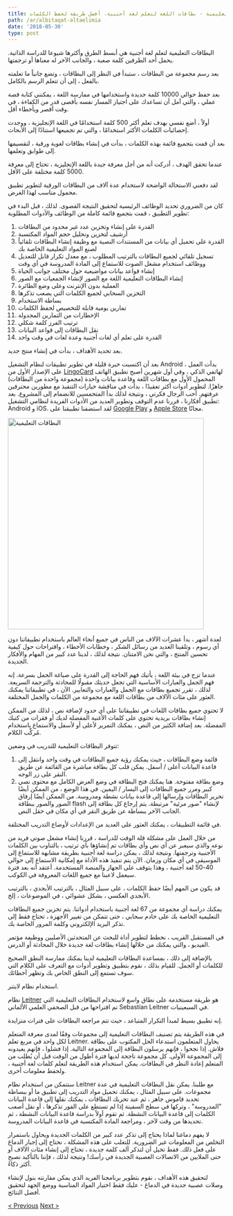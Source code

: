 ```yaml
---
title: البطاقات التعليمية - بطاقات اللغة لتعلم لغة أجنبية. أفضل طريقة لحفظ الكلمات
path: /ar/albitaqat-altaelimia
date: '2018-05-30'
type: post
---
```


البطاقات التعليمية لتعلم لغة أجنبية هي أبسط الطرق وأكثرها شيوعا للدراسة الذاتية. يحمل أحد الطرفين كلمة صعبة ، والجانب الآخر له معناها أو ترجمتها.

بعد رسم مجموعة من البطاقات ، ستبدأ في النظر إلى البطاقات ، وتضع جانباً ما تعلمته بالفعل ، إلى أن تتعلم الرسم بالكامل.

بعد حفظ حوالي 10000 كلمة جديدة واستخدامها في ممارسة اللغة ، يمكنني كتابة قصة عملي ، والتي آمل أن تساعدك على اجتياز المسار نفسه بأقصى قدر من الكفاءة ، في وقت أقصر وبأخطاء أقل.

أولاً ، أضع نفسي بهدف تعلم أكثر 500 كلمة استخدامًا في اللغة الإنجليزية ، ووجدت إحصائيات الكلمات الأكثر استخدامًا ، والتي تم تجميعها استنادًا إلى الأبحاث.

بعد أن قمت بتجميع قائمة بهذه الكلمات ، بدأت في إنشاء بطاقات لغوية ورقية ، لتقسيمها إلى طوابق وتعلمها.

عندما تحقق الهدف ، أدركت أنه من أجل معرفة جيدة باللغة الإنجليزية ، تحتاج إلى معرفة 5000 كلمة مختلفة على الأقل.

لقد دفعني الاستحالة الواضحة لاستخدام عدة آلاف من البطاقات الورقية لتطوير تطبيق محمول مناسب لهذا الغرض.

كان من الضروري تحديد الوظائف الرئيسية لتحقيق النتيجة القصوى. لذلك ، قبل البدء في تطوير التطبيق ، قمت بتجميع قائمة كاملة من الوظائف والأدوات المطلوبة:

1. القدرة على إنشاء وتخزين عدد غير محدود من البطاقات
2. أرشيف لتخزين وتحليل حجم المواد المكتسبة
3. القدرة على تحميل أي بيانات من المستندات النصية مع وظيفة إنشاء البطاقات تلقائياً لصنع المواد التعليمية الخاصة بك
4. تسجيل تلقائي لجميع البطاقات بالترتيب المطلوب ، مع معدل تكرار قابل للتعديل ووظائف استخدام مشغل الصوت للاستماع إلى المادة المدروسة في أي وقت
5. إنشاء قواعد بيانات مواضيعية حول مختلف جوانب الحياة
6. إنشاء البطاقات التعليمية اللغة مع الصور لإنشاء الجمعيات مع الصور
7. العملية بدون الإنترنت وعلى وضع الطائرة
8. التخزين السحابي لجميع الكلمات التي يصعب تذكرها
9. بساطة الاستخدام
10. تمارين يومية قابلة للتخصيص لحفظ الكلمات
11. الإخطارات من التمارين المجدولة
12. ترتيب الفرز كلمة شكلي
13. نقل البطاقات إلى قواعد البيانات
14. القدرة على تعلم أي لغات أجنبية وعدة لغات في وقت واحد

بعد تحديد الأهداف ، بدأت في إنشاء منتج جديد.

بعد أن اكتسبت خبرة قليلة في تطوير تطبيقات لنظام التشغيل Android ، بدأت العمل على الإصدار الأول من <a href="https://lingocard.com" target="_blank" rel="noopener">LingoCard</a> لهاتفي الذكي ، وفي أول شهرين أصبح تطبيق الهاتف المحمول الأول مع بطاقات اللغة وقاعدة بيانات واحدة (مجموعة واحدة من البطاقات) جاهزًا. لتطوير أدوات أكثر تعقيدًا ، بدأت في مناقشة خيارات التنفيذ مع مطورين محترفين عرفتهم. أحب الرجال فكرتي ، ونتيجة لذلك بدأ المتحمسين للانضمام إلى المشروع. بعد تطبيق أفكارنا ، قررنا عدم التوقف وتطوير العديد من الأدوات الفريدة لنظامي التشغيل: Android و iOS. لقد استضفنا تطبيقنا على <a href="https://play.google.com/store/apps/details?id=com.lingocard.lingocard" target="_blank" rel="noopener">Google Play</a> و <a href="https://itunes.apple.com/us/app/lingocard/id1217076835?mt=8" target="_blank" rel="noopener">Apple Store</a> مجانًا.

<img class="aligncenter wp-image-7109" src="../images/2018/05/LingoCard-play.png" alt="البطاقات التعليمية" width="453" height="487" />

لعدة أشهر ، بدأ عشرات الآلاف من الناس في جميع أنحاء العالم باستخدام تطبيقاتنا دون أي رسوم ، وتلقينا العديد من رسائل الشكر ، وخطابات الأخطاء ، واقتراحات حول كيفية تحسين المنتج ، والتي نحن الامتنان. نتيجة لذلك ، لدينا عدد كبير من المهام والأفكار الجديدة.

عندما تزج في بيئة اللغة ، يأتيك فهم الحاجة إلى القدرة على صياغة الجمل بسرعة. إنه فهم الجمل والعبارات الأساسية التي تجعل حديثك مقبولًا للمحادثة والترجمة السريعة. لذلك ، تقرر تجميع بطاقات مع الجمل والعبارات والتعابير. الآن ، في تطبيقاتنا يمكنك العثور على مئات الآلاف من بطاقات اللغة مع مجموعة من الكلمات والجمل المختلفة.

لا تحتوي جميع بطاقات اللغات في تطبيقاتنا على أي حدود لإضافة نص ، لذلك من الممكن إنشاء بطاقات بريدية تحتوي على كلمات الأغنية المفضلة لديك أو فقرات من كتبك المفضلة. بعد إضافة الكثير من النص ، يمكنك التمرير لأعلى أو لأسفل والاستماع باستخدام مُركِّب الكلام.

تتوفر البطاقات التعليمية للتدريب في وضعين:

1. قائمة وضع البطاقات ، حيث يمكنك رؤية جميع البطاقات في وقت واحد وانتقل إلى قاعدة البيانات أعلى / أسفل. يمكن قلب كل بطاقة مباشرة من القائمة عن طريق النقر على زر الوجه.
2. وضع بطاقة مفتوحة. هنا يمكنك فتح البطاقة في وضع العرض الكامل مع محتوى نصي كبير ومرر جميع البطاقات إلى اليسار / اليمين. في هذا الوضع ، من الممكن أيضًا تحرير البطاقات وإرسالها إلى قاعدة بيانات نشطة ومدروسة. من الممكن أيضًا إرفاق الصور والصور ببطاقة flash لإنشاء "صور مرئية" مرتبطة. يتم إرجاع كل بطاقة إلى الجانب الآخر ببساطة عن طريق النقر في أي مكان في حقل النص.

في قائمة التطبيقات ، يمكنك العثور على العديد من الإعدادات لأوضاع التدريب المختلفة.

من خلال العمل على مشكلة قلة الوقت للدراسة ، قررنا إنشاء مشغل صوتي فريد من نوعه والذي سيعبر عن أي نص وأي بطاقات تم إنشاؤها بأي ترتيب ، بالتناوب بين الكلمات الأجنبية وترجمتها. ونتيجة لذلك ، يمكن دراسة لغة أجنبية بطريقة مشابهة للاستماع إلى الموسيقى في أي مكان وزمان. الآن يتم تنفيذ هذه الأداة مع إمكانية الاستماع إلى حوالي 40-50 لغة أجنبية ، وهذا يتوقف على الجهاز والمنصة المستخدمة. أعتقد أنه بعد فترة سيعمل لاعبنا مع جميع اللغات المعروفة في الكوكب.

قد يكون من المهم أيضًا حفظ الكلمات ، على سبيل المثال ، بالترتيب الأبجدي ، بالترتيب الأبجدي العكسي ، بشكل عشوائي ، في الموضوعات ، إلخ.

يمكنك دراسة أي مجموعة من 67 لغة أجنبية باستخدام أدواتنا. يتم تخزين جميع البطاقات التعليمية الخاصة بك على خادم سحابي ، حتى تتمكن من تغيير الأجهزة ، تحتاج فقط إلى تذكر البريد الإلكتروني وكلمة المرور الخاصة بك.

في المستقبل القريب ، نخطط لتطوير أداة للبحث عن المتحدثين الأصليين ووظيفة مؤتمر الفيديو ، والتي يمكنك من خلالها إنشاء بطاقات لغة جديدة خلال المحادثة أو الدرس.

بالإضافة إلى ذلك ، بمساعدة البطاقات التعليمية لدينا يمكنك ممارسة النطق الصحيح للكلمات أو الجمل. للقيام بذلك ، نقوم بتطبيق وتطوير أدوات مع التعرف على الكلام التي سوف تستمع إلى النطق الخاص بك وتظهر أخطائك.

استخدام نظام لايتنر.

نظام <a href="https://en.wikipedia.org/wiki/Leitner_system" target="_blank" rel="noopener">Leitner</a> هو طريقة مستخدمة على نطاق واسع لاستخدام البطاقات التعليمية التي تم اقتراحها من قبل الصحفي العلمي الألماني Sebastian Leitner في السبعينيات.

إنه تطبيق بسيط لمبدأ التكرار المتباعد ، حيث تتم مراجعة البطاقات على فترات متزايدة.

في هذه الطريقة يتم تصنيف البطاقات التعليمية إلى مجموعات وفقًا لمدى معرفة المتعلم لكل واحد في مربع تعلم Leitner. يحاول المتعلمون استدعاء الحل المكتوب على بطاقة فلاش. إذا نجحوا ، فإنهم يرسلون البطاقة إلى المجموعة التالية. إذا فشلوا ، فإنهم يعيدونه إلى المجموعة الأولى. كل مجموعة ناجحة لديها فترة أطول من الوقت قبل أن يُطلب من المتعلم إعادة النظر في البطاقات. يمكن استخدام هذه الطريقة لتعلم كلمات لغة أجنبية ، ولحفظ معلومات أخرى.

ستتمكن من استخدام نظام Leitner مع طلبنا. يمكن نقل البطاقات التعليمية في عدة مجموعات. على سبيل المثال ، يمكنك تحميل مواد التدريب إلى تطبيق ما أو ببساطة تحديد قاموس جاهز ، ثم عند تحريك البطاقات ، يمكنك نقلها إلى قاعدة البيانات "المدروسة" ، وتركها في سطح السفينة إذا لم تستطع على الفور تذكرها ، أو نقل أصعب الكلمات إلى قاعدة البيانات النشطة. ثم تقوم أولاً بدراسة قاعدة البيانات النشطة ، ثم تحديدها من وقت لآخر ، ومراجعة المادة المكتسبة في قاعدة البيانات المدروسة.

لا يفهم دماغنا لماذا يحتاج إلى تذكر عدد كبير من الكلمات الجديدة ويحاول باستمرار التخلص من المعلومات غير الضرورية. للتغلب على هذه المشكلة ، نحتاج إلى إجبار الدماغ على فعل ذلك. فقط تخيل أن لتذكر ألف كلمة جديدة ، تحتاج إلى إنشاء مئات الآلاف أو حتى الملايين من الاتصالات العصبية الجديدة في رأسك! ونتيجة لذلك ، فإننا بالتأكيد نصبح أكثر ذكاءً.

لتحقيق هذه الأهداف ، نقوم بتطوير برنامجنا الفريد الذي يمكن مقارنته بنول لإنشاء وصلات عصبية جديدة في الدماغ - عليك فقط اختيار المواد المناسبة ووضع الجهد لتحقيق أفضل النتائج.

<a href="/ar/aleuthur-ealaa-alnnatiqin-biha">< Previous</a> <a href="/ar/kayfiat-tahsin-almufradat">Next ></a>